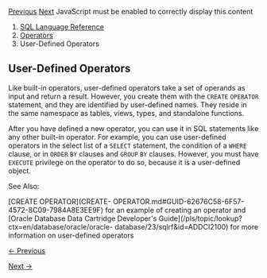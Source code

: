 [Previous](shard_chunk_id-operator.md) [Next](data-quality-operators.md)
JavaScript must be enabled to correctly display this content

  1. [SQL Language Reference ](index.md)
  2. [ Operators](Operators.md)
  3. User-Defined Operators 

## User-Defined Operators

Like built-in operators, user-defined operators take a set of operands as
input and return a result. However, you create them with the `CREATE`
`OPERATOR` statement, and they are identified by user-defined names. They
reside in the same namespace as tables, views, types, and standalone
functions.

After you have defined a new operator, you can use it in SQL statements like
any other built-in operator. For example, you can use user-defined operators
in the select list of a `SELECT` statement, the condition of a `WHERE` clause,
or in `ORDER` `BY` clauses and `GROUP` `BY` clauses. However, you must have
`EXECUTE` privilege on the operator to do so, because it is a user-defined
object.

See Also:

[CREATE OPERATOR](CREATE-
OPERATOR.md#GUID-62676C58-6F57-4572-8C09-7984A8E3EE9F) for an example of
creating an operator and [Oracle Database Data Cartridge Developer's
Guide](/pls/topic/lookup?ctx=en/database/oracle/oracle-
database/23/sqlrf&id=ADDCI2100) for more information on user-defined operators


[← Previous](shard_chunk_id-operator.md)

[Next →](data-quality-operators.md)
